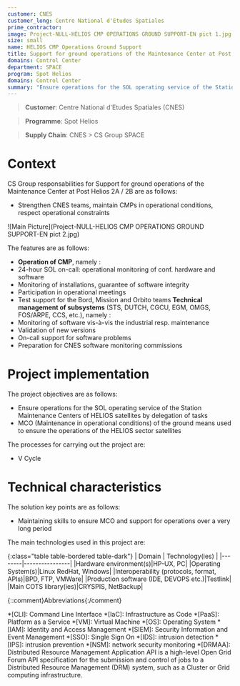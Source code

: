 ```yaml
---
customer: CNES
customer_long: Centre National d'Etudes Spatiales
prime_contractor: 
image: Project-NULL-HELIOS CMP OPERATIONS GROUND SUPPORT-EN pict 1.jpg
size: small
name: HELIOS CMP Operations Ground Support
title: Support for ground operations of the Maintenance Center at Post Helios 2A / 2B
domains: Control Center
department: SPACE
program: Spot Helios
domains: Control Center
summary: "Ensure operations for the SOL operating service of the Station Maintenance Centers of HELIOS satellites by delegation of tasks. MCO (Maintenance in operational conditions) of the ground means used to ensure the operations of the HELIOS sector satellites"
---
```


> __Customer__\: Centre National d'Etudes Spatiales (CNES)

> __Programme__\: Spot Helios

> __Supply Chain__\: CNES >  CS Group SPACE


# Context


CS Group responsabilities for Support for ground operations of the Maintenance Center at Post Helios 2A / 2B are as follows:
* Strengthen CNES teams, maintain CMPs in operational conditions, respect operational constraints

![Main Picture](Project-NULL-HELIOS CMP OPERATIONS GROUND SUPPORT-EN pict 2.jpg)

The features are as follows:
* **Operation of CMP**, namely :
* 24-hour SOL on-call: operational monitoring of conf. hardware and software
* Monitoring of installations, guarantee of software integrity
* Participation in operational meetings 
* Test support for the Bord, Mission and Orbito teams
	**Technical management of subsystems** (STS, DUTCH, CGCU, EGM, OMGS, FOS/ARPE, CCS, etc.), namely :
* Monitoring of software vis-à-vis the industrial resp. maintenance 
* Validation of new versions
* On-call support for software problems
* Preparation for CNES software monitoring commissions

# Project implementation

The project objectives are as follows:
* Ensure operations for the SOL operating service of the Station Maintenance Centers of HELIOS satellites by delegation of tasks
* MCO (Maintenance in operational conditions) of the ground means used to ensure the operations of the HELIOS sector satellites

The processes for carrying out the project are:
* V Cycle

# Technical characteristics

The solution key points are as follows:
* Maintaining skills to ensure MCO and support for operations over a very long period



The main technologies used in this project are:

{:class="table table-bordered table-dark"}
| Domain | Technology(ies) |
|--------|----------------|
|Hardware environment(s)|HP-UX, PC|
|Operating System(s)|Linux RedHat, Windows|
|Interoperability (protocols, format, APIs)|BPD,  FTP, VMWare|
|Production software (IDE, DEVOPS etc.)|Testlink|
|Main COTS library(ies)|CRYSPIS, NetBackup|



{::comment}Abbreviations{:/comment}

*[CLI]: Command Line Interface
*[IaC]: Infrastructure as Code
*[PaaS]: Platform as a Service
*[VM]: Virtual Machine
*[OS]: Operating System
*[IAM]: Identity and Access Management
*[SIEM]: Security Information and Event Management
*[SSO]: Single Sign On
*[IDS]: intrusion detection
*[IPS]: intrusion prevention
*[NSM]: network security monitoring
*[DRMAA]: Distributed Resource Management Application API is a high-level Open Grid Forum API specification for the submission and control of jobs to a Distributed Resource Management (DRM) system, such as a Cluster or Grid computing infrastructure.
